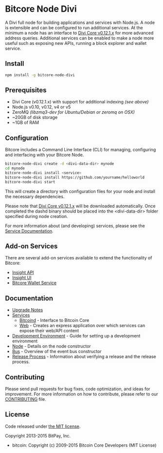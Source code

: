 Bitcore Node Divi
============

A Divi full node for building applications and services with Node.js. A node is extensible and can be configured to run additional services. At the minimum a node has an interface to [Divi Core v0.12.1.x](https://github.com/divicoin/divi/) for more advanced address queries. Additional services can be enabled to make a node more useful such as exposing new APIs, running a block explorer and wallet service.

## Install

```bash
npm install -g bitcore-node-divi
```

## Prerequisites

- Divi Core (v0.12.1.x) with support for additional indexing *(see above)*
- Node.js v0.10, v0.12, v4 or v5
- ZeroMQ *(libzmq3-dev for Ubuntu/Debian or zeromq on OSX)*
- ~20GB of disk storage
- ~1GB of RAM

## Configuration

Bitcore includes a Command Line Interface (CLI) for managing, configuring and interfacing with your Bitcore Node.

```bash
bitcore-node-divi create -d <divi-data-dir> mynode
cd mynode
bitcore-node-divi install <service>
bitcore-node-divi install https://github.com/yourname/helloworld
bitcore-node-divi start
```

This will create a directory with configuration files for your node and install the necessary dependencies.

Please note that [Divi Core v0.12.1.x](https://github.com/divicoin/divi/tree/v0.12.1.x) will be downloaded automatically. Once completed the dashd binary should be placed into the &lt;divi-data-dir&gt; folder specified during node creation.

For more information about (and developing) services, please see the [Service Documentation](docs/services.md).

## Add-on Services

There are several add-on services available to extend the functionality of Bitcore:

- [Insight API](https://github.com/dashpay/insight-api-divi/tree/master)
- [Insight UI](https://github.com/dashpay/insight-ui-divi/tree/master)
- [Bitcore Wallet Service](https://github.com/dashpay/bitcore-wallet-service/tree/master)

## Documentation

- [Upgrade Notes](docs/upgrade.md)
- [Services](docs/services.md)
  - [Bitcoind](docs/services/bitcoind.md) - Interface to Bitcoin Core
  - [Web](docs/services/web.md) - Creates an express application over which services can expose their web/API content
- [Development Environment](docs/development.md) - Guide for setting up a development environment
- [Node](docs/node.md) - Details on the node constructor
- [Bus](docs/bus.md) - Overview of the event bus constructor
- [Release Process](docs/release.md) - Information about verifying a release and the release process.

## Contributing

Please send pull requests for bug fixes, code optimization, and ideas for improvement. For more information on how to contribute, please refer to our [CONTRIBUTING](https://github.com/bitpay/bitcore/blob/master/CONTRIBUTING.md) file.

## License

Code released under [the MIT license](https://github.com/bitpay/bitcore-node-divi/blob/master/LICENSE).

Copyright 2013-2015 BitPay, Inc.

- bitcoin: Copyright (c) 2009-2015 Bitcoin Core Developers (MIT License)
